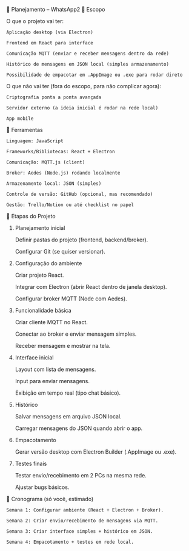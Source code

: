📌 Planejamento – WhatsApp2
🔹 Escopo

O que o projeto vai ter:

    Aplicação desktop (via Electron)

    Frontend em React para interface

    Comunicação MQTT (enviar e receber mensagens dentro da rede)

    Histórico de mensagens em JSON local (simples armazenamento)

    Possibilidade de empacotar em .AppImage ou .exe para rodar direto

O que não vai ter (fora do escopo, para não complicar agora):

    Criptografia ponta a ponta avançada

    Servidor externo (a ideia inicial é rodar na rede local)

    App mobile

🔹 Ferramentas

    Linguagem: JavaScript

    Frameworks/Bibliotecas: React + Electron

    Comunicação: MQTT.js (client)

    Broker: Aedes (Node.js) rodando localmente

    Armazenamento local: JSON (simples)

    Controle de versão: GitHub (opcional, mas recomendado)

    Gestão: Trello/Notion ou até checklist no papel

🔹 Etapas do Projeto
1. Planejamento inicial

    Definir pastas do projeto (frontend, backend/broker).

    Configurar Git (se quiser versionar).

2. Configuração do ambiente

    Criar projeto React.

    Integrar com Electron (abrir React dentro de janela desktop).

    Configurar broker MQTT (Node com Aedes).

3. Funcionalidade básica

    Criar cliente MQTT no React.

    Conectar ao broker e enviar mensagem simples.

    Receber mensagem e mostrar na tela.

4. Interface inicial

    Layout com lista de mensagens.

    Input para enviar mensagens.

    Exibição em tempo real (tipo chat básico).

5. Histórico

    Salvar mensagens em arquivo JSON local.

    Carregar mensagens do JSON quando abrir o app.

6. Empacotamento

    Gerar versão desktop com Electron Builder (.AppImage ou .exe).

7. Testes finais

    Testar envio/recebimento em 2 PCs na mesma rede.

    Ajustar bugs básicos.

🔹 Cronograma (só você, estimado)

    Semana 1: Configurar ambiente (React + Electron + Broker).

    Semana 2: Criar envio/recebimento de mensagens via MQTT.

    Semana 3: Criar interface simples + histórico em JSON.

    Semana 4: Empacotamento + testes em rede local.